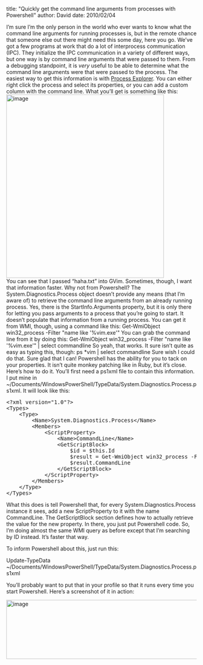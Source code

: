 
title: "Quickly get the command line arguments from processes with Powershell"
author: David
date: 2010/02/04

I’m sure I’m the only person in the world who ever wants to know what the command line arguments for running processes is, but in the remote chance that someone else out there might need this some day, here you go. 
We’ve got a few programs at work that do a lot of interprocess communication (IPC). They initialize the IPC communication in a variety of different ways, but one way is by command line arguments that were passed to them. From a debugging standpoint, it is <em>very</em> useful to be able to determine what the command line arguments were that were passed to the process. 
The easiest way to get this information is with [Process Explorer](http://technet.microsoft.com/en-us/sysinternals/bb896653.aspx). You can either right click the process and select its properties, or you can add a custom column with the command line. What you’ll get is something like this: 
[<img style="border-right-width: 0px; display: inline; border-top-width: 0px; border-bottom-width: 0px; border-left-width: 0px" title="image" border="0" alt="image" src="http://www.mohundro.com/blog/content/binary/WindowsLiveWriter/Quicklygetthecommandlineargumentsfrompro_BAE3/image_thumb_1.png" width="417" height="484">](http://www.mohundro.com/blog/content/binary/WindowsLiveWriter/Quicklygetthecommandlineargumentsfrompro_BAE3/image_4.png)  
You can see that I passed “haha.txt” into GVim. 
Sometimes, though, I want that information faster. Why not from Powershell? The System.Diagnostics.Process object doesn’t provide any means (that I’m aware of) to retrieve the command line arguments from an already running process. Yes, there is the StartInfo.Arguments property, but it is only there for letting you pass arguments to a process that you’re going to start. It doesn’t populate that information from a running process. 
You can get it from WMI, though, using a command like this: 
Get-WmiObject win32_process -Filter "name like '%vim.exe'" 
You can grab the command line from it by doing this: 
Get-WmiObject win32_process -Filter "name like '%vim.exe'" | select commandline 
So yeah, that works. It sure isn’t quite as easy as typing this, though: 
ps *vim | select commandline 
Sure wish I could do that. Sure glad that I can! Powershell has the ability for you to tack on your properties. It isn’t quite monkey patching like in Ruby, but it’s close. Here’s how to do it. 
You’ll first need a ps1xml file to contain this information. I put mine in ~/Documents/WindowsPowerShell/TypeData/System.Diagnostics.Process.ps1xml. It will look like this:
<pre class="brush: ps1;">&lt;?xml version="1.0"?&gt;
&lt;Types&gt;
    &lt;Type&gt; 
        &lt;Name&gt;System.Diagnostics.Process&lt;/Name&gt; 
        &lt;Members&gt; 
            &lt;ScriptProperty&gt; 
                &lt;Name&gt;CommandLine&lt;/Name&gt; 
                &lt;GetScriptBlock&gt; 
                    $id = $this.Id
                    $result = Get-WmiObject win32_process -Filter "ProcessId = $id"
                    $result.CommandLine
                &lt;/GetScriptBlock&gt; 
            &lt;/ScriptProperty&gt; 
        &lt;/Members&gt; 
    &lt;/Type&gt;
&lt;/Types&gt;
</pre>

What this does is tell Powershell that, for every System.Diagnostics.Process instance it sees, add a new ScriptProperty to it with the name CommandLine. The GetScriptBlock section defines how to actually retrieve the value for the new property. In there, you just put Powershell code. So, I’m doing almost the same WMI query as before except that I’m searching by ID instead. It’s faster that way.

To inform Powershell about this, just run this:

Update-TypeData ~/Documents/WindowsPowerShell/TypeData/System.Diagnostics.Process.ps1xml

You’ll probably want to put that in your profile so that it runs every time you start Powershell. Here’s a screenshot of it in action:

[<img style="border-right-width: 0px; display: inline; border-top-width: 0px; border-bottom-width: 0px; border-left-width: 0px" title="image" border="0" alt="image" src="http://www.mohundro.com/blog/content/binary/WindowsLiveWriter/Quicklygetthecommandlineargumentsfrompro_BAE3/image_thumb_2.png" width="644" height="156">](http://www.mohundro.com/blog/content/binary/WindowsLiveWriter/Quicklygetthecommandlineargumentsfrompro_BAE3/image_6.png)
